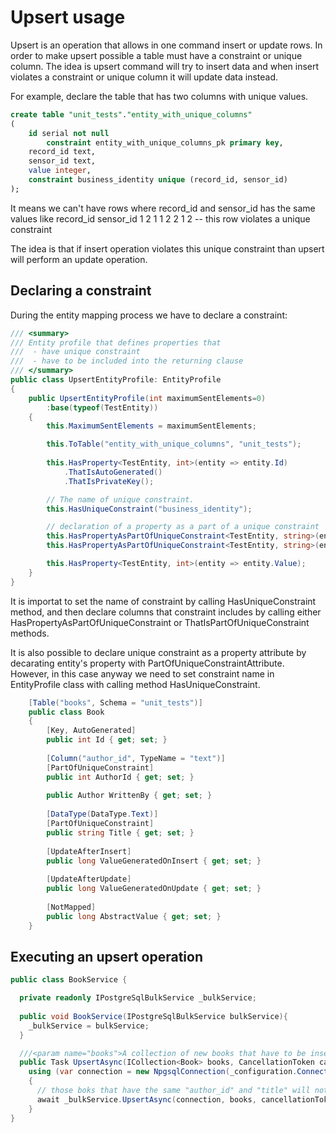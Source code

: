 # Upsert usage #
Upsert is an operation that allows in one command insert or update rows.
In order to make upsert possible a table must have a constraint or unique column. 
The idea is upsert command will try to insert data and when insert violates a constraint or unique column it will update data instead.

For example, declare the table that has two columns with unique values.
```sql
create table "unit_tests"."entity_with_unique_columns"
(
	id serial not null
		constraint entity_with_unique_columns_pk primary key,
	record_id text,
	sensor_id text,
    value integer,
    constraint business_identity unique (record_id, sensor_id)
);
```
It means we can't have rows where record_id and sensor_id has the same values like
record_id  sensor_id
   1          2
   1          1
   2          2
   1          2  -- this row violates a unique constraint

The idea is that if insert operation violates this unique constraint than upsert will perform an update operation.

## Declaring a constraint ##

During the entity mapping process we have to declare a constraint:
```c#
/// <summary>
/// Entity profile that defines properties that
///  - have unique constraint
///  - have to be included into the returning clause
/// </summary>
public class UpsertEntityProfile: EntityProfile
{
    public UpsertEntityProfile(int maximumSentElements=0)
        :base(typeof(TestEntity))
    {
        this.MaximumSentElements = maximumSentElements;

        this.ToTable("entity_with_unique_columns", "unit_tests");
        
        this.HasProperty<TestEntity, int>(entity => entity.Id)
            .ThatIsAutoGenerated()
            .ThatIsPrivateKey();

        // The name of unique constraint.
        this.HasUniqueConstraint("business_identity");

        // declaration of a property as a part of a unique constraint
        this.HasPropertyAsPartOfUniqueConstraint<TestEntity, string>(entity => entity.RecordId);
        this.HasPropertyAsPartOfUniqueConstraint<TestEntity, string>(entity => entity.SensorId);

        this.HasProperty<TestEntity, int>(entity => entity.Value);
    }
}
```
It is importat to set the name of constraint by calling HasUniqueConstraint method, 
and then declare columns that constraint includes by calling either HasPropertyAsPartOfUniqueConstraint or ThatIsPartOfUniqueConstraint methods.

It is also possible to declare unique constraint as a property attribute by decarating entity's property with PartOfUniqueConstraintAttribute.
However, in this case anyway we need to set constraint name in EntityProfile class with calling method HasUniqueConstraint. 
```c#
    [Table("books", Schema = "unit_tests")]
    public class Book
    {
        [Key, AutoGenerated]
        public int Id { get; set; }
        
        [Column("author_id", TypeName = "text")]
        [PartOfUniqueConstraint]
        public int AuthorId { get; set; } 
        
        public Author WrittenBy { get; set; } 
        
        [DataType(DataType.Text)]
        [PartOfUniqueConstraint]
        public string Title { get; set; }
        
        [UpdateAfterInsert]
        public long ValueGeneratedOnInsert { get; set; }
        
        [UpdateAfterUpdate]
        public long ValueGeneratedOnUpdate { get; set; }
        
        [NotMapped]
        public long AbstractValue { get; set; }
    }
```
## Executing an upsert operation ##
```c#
public class BookService {

  private readonly IPostgreSqlBulkService _bulkService;
  
  public void BookService(IPostgreSqlBulkService bulkService){
    _bulkService = bulkService;
  }

  ///<param name="books">A collection of new books that have to be inserted, and modified books that have to be updated</param>
  public Task UpsertAsync(ICollection<Book> books, CancellationToken cancellationToken) {
    using (var connection = new NpgsqlConnection(_configuration.ConnectionString))
    {
      // those boks that have the same "author_id" and "title" will not be inserted, but updated
      await _bulkService.UpsertAsync(connection, books, cancellationToken);
    }
}
```
